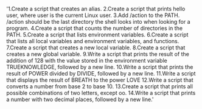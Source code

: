 '1.Create a script that creates an alias. 2.Create a script that prints hello user, where user is the current Linux user. 3.Add /action to the PATH. /action should be the last directory the shell looks into when looking for a program. 4.Create a script that counts the number of directories in the PATH. 5.Create a script that lists environment variables. 6.Create a script that lists all local variables and environment variables, and functions. 7.Create a script that creates a new local variable. 8.Create a script that creates a new global variable. 9.Write a script that prints the result of the addition of 128 with the value stored in the environment variable TRUEKNOWLEDGE, followed by a new line. 10.Write a script that prints the result of POWER divided by DIVIDE, followed by a new line. 11.Write a script that displays the result of BREATH to the power LOVE 12.Write a script that converts a number from base 2 to base 10. 13.Create a script that prints all possible combinations of two letters, except oo. 14.Write a script that prints a number with two decimal places, followed by a new line.'
